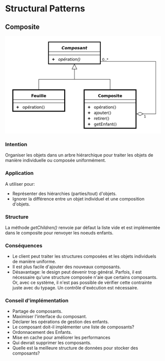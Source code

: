 # Structural Patterns

## Composite

![](Composite_UML_class_diagram_fr.svg.png)

### Intention 

Organiser les objets dans un arbre hiérarchique pour traiter les objets de manière individuelle ou composée uniformément.

### Application

A utiliser pour:

- Représenter des hiérarchies (parties/tout) d'objets.
- Ignorer la différence entre un objet individuel et une composition d'objets.

### Structure

La méthode _getChildren()_ renvoie par défaut la liste vide et est implémentée dans le composite pour renvoyer les noeuds enfants.

### Conséquences

- Le client peut traiter les structures composées et les objets individuels de manière uniforme.
- Il est plus facile d'ajouter des nouveaux composants.
- Désavantage: le design peut devenir trop général. Parfois, il est nécessaire qu'une structure composée n'aie que certains composants.
Or, avec ce système, il n'est pas possible de vérifier cette contrainte juste avec du typage. Un contrôle d'exécution est nécessaire.

### Conseil d'implémentation

- Partage de composants.
- Maximiser l'interface du composant.
- Déclarer les opérations de gestion des enfants.
- Le composant doit-il implémenter une liste de composants?
- Ordonnacement des Enfants.
- Mise en cache pour améliorer les performances
- Qui devrait supprimer les composants.
- Quelle est la meilleure structure de données pour stocker des composants?